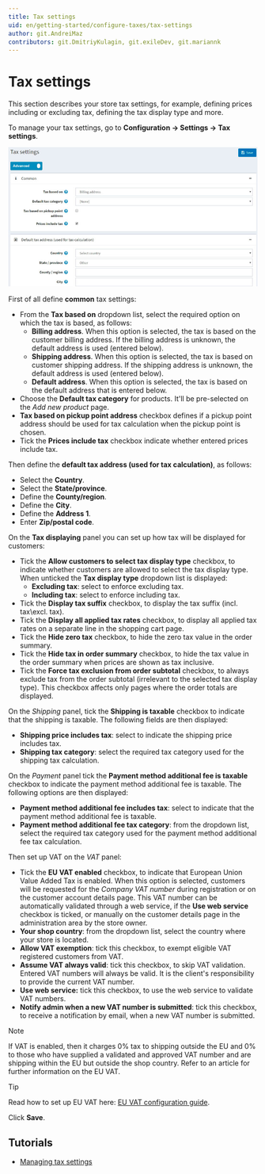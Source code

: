 ```yaml
---
title: Tax settings
uid: en/getting-started/configure-taxes/tax-settings
author: git.AndreiMaz
contributors: git.DmitriyKulagin, git.exileDev, git.mariannk
---
```


# Tax settings

This section describes your store tax settings, for example, defining prices including or excluding tax, defining the tax display type and more.

To manage your tax settings, go to **Configuration → Settings → Tax settings**.

![Tax settings](_static/tax-settings/tax-settings.jpg)

First of all define **common** tax settings:
* From the **Tax based on** dropdown list, select the required option on which the tax is based, as follows:
  * **Billing address**. When this option is selected, the tax is based on the customer billing address. If the billing address is unknown, the default address is used (entered below).
  * **Shipping address**. When this option is selected, the tax is based on customer shipping address. If the shipping address is unknown, the default address is used (entered below).
  * **Default address**. When this option is selected, the tax is based on the default address that is entered below.
* Choose the **Default tax category** for products. It'll be pre-selected on the *Add new product* page.
* **Tax based on pickup point address** checkbox defines if a pickup point address should be used for tax calculation when the pickup point is chosen.
* Tick the **Prices include tax** checkbox indicate whether entered prices include tax.

Then define the **default tax address (used for tax calculation)**, as follows:
* Select the **Country**.
* Select the **State/province**.
* Define the **County/region**.
* Define the **City**.
* Define the **Address 1**.
* Enter **Zip/postal code**.

On the **Tax displaying** panel you can set up how tax will be displayed for customers:
* Tick the **Allow customers to select tax display type** checkbox, to indicate whether customers are allowed to select the tax display type. When unticked the **Tax display type** dropdown list is displayed:
  * **Excluding tax**: select to enforce excluding tax.
  * **Including tax**: select to enforce including tax.
* Tick the **Display tax suffix** checkbox, to display the tax suffix (incl. tax\excl. tax).
* Tick the **Display all applied tax rates** checkbox, to display all applied tax rates on a separate line in the shopping cart page.
* Tick the **Hide zero tax** checkbox, to hide the zero tax value in the order summary.
* Tick the **Hide tax in order summary** checkbox, to hide the tax value in the order summary when prices are shown as tax inclusive.
* Tick the **Force tax exclusion from order subtotal** checkbox, to always exclude tax from the order subtotal (irrelevant to the selected tax display type). This checkbox affects only pages where the order totals are displayed.

On the *Shipping* panel, tick the **Shipping is taxable** checkbox to indicate that the shipping is taxable. The following fields are then displayed:
* **Shipping price includes tax**: select to indicate the shipping price includes tax.
* **Shipping tax category**: select the required tax category used for the shipping tax calculation.

On the *Payment* panel tick the **Payment method additional fee is taxable** checkbox to indicate the payment method additional fee is taxable. The following options are then displayed:
* **Payment method additional fee includes tax**: select to indicate that the payment method additional fee is taxable.
* **Payment method additional fee tax category**: from the dropdown list, select the required tax category used for the payment method additional fee tax calculation.

Then set up VAT on the *VAT* panel:
* Tick the **EU VAT enabled** checkbox, to indicate that European Union Value Added Tax is enabled. When this option is selected, customers will be requested for the *Company VAT number* during registration or on the customer account details page. This VAT number can be automatically validated through a web service, if the **Use web service** checkbox is ticked, or manually on the customer details page in the administration area by the store owner.
* **Your shop country**: from the dropdown list, select the country where your store is located.
* **Allow VAT exemption**: tick this checkbox, to exempt eligible VAT registered customers from VAT.
* **Assume VAT always valid**: tick this checkbox, to skip VAT validation. Entered VAT numbers will always be valid. It is the client's responsibility to provide the current VAT number.
* **Use web service:** tick this checkbox, to use the web service to validate VAT numbers.
* **Notify admin when a new VAT number is submitted**: tick this checkbox, to receive a notification by email, when a new VAT number is submitted.

> [!NOTE]
> 
> If VAT is enabled, then it charges 0% tax to shipping outside the EU and 0% to those who have supplied a validated and approved VAT number and are shipping within the EU but outside the shop country. Refer to an article for further information on the EU VAT.

> [!TIP]
> 
> Read how to set up EU VAT here: [EU VAT configuration guide](xref:en/getting-started/configure-taxes/index#eu-vat-configuration-guide).

Click **Save**.

## Tutorials

* [Managing tax settings](https://www.youtube.com/watch?v=8iF5nQvIoLs&feature=youtu.be)
